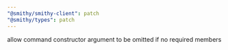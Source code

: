 ```yaml
---
"@smithy/smithy-client": patch
"@smithy/types": patch
---
```


allow command constructor argument to be omitted if no required members
